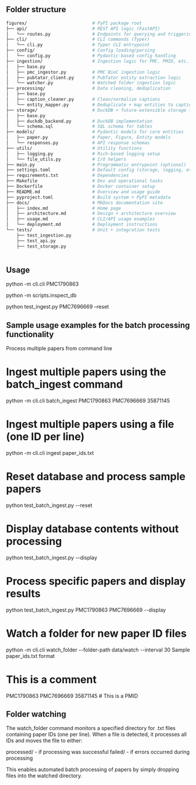 ## Folder structure

```bash
figurex/                         # PyPI package root
├── api/                         # REST API logic (FastAPI)
│   └── routes.py                # Endpoints for querying and triggering ingestion
├── cli/                         # CLI commands (Typer)
│   └── cli.py                   # Typer CLI entrypoint
├── config/                      # Config loading/parsing
│   └── config.py                # Pydantic-based config handling
├── ingestion/                   # Ingestion logic for PMC, PMID, etc.
│   ├── base.py 
│   ├── pmc_ingestor.py          # PMC BioC ingestion logic
│   ├── pubtator_client.py       # PubTator entity extraction logic
│   └── watcher.py               # Watched folder ingestion logic
├── processing/                  # Data cleaning, deduplication
│   ├── base.py
│   ├── caption_cleaner.py       # Clean/normalize captions
│   └── entity_mapper.py         # Deduplicate + map entities to captions
├── storage/                     # DuckDB + future-extensible storage logic
│   ├── base.py
│   ├── duckdb_backend.py        # DuckDB implementation
│   └── schema.sql               # SQL schema for tables
├── models/                      # Pydantic models for core entities
│   ├── paper.py                 # Paper, Figure, Entity models
│   └── responses.py             # API response schemas
├── utils/                       # Utility functions
│   ├── logging.py               # Rich-based logging setup
│   └── file_utils.py            # I/O helpers
├── main.py                      # Programmatic entrypoint (optional)
├── settings.toml                # Default config (storage, logging, etc.)
├── requirements.txt             # Dependencies
├── Makefile                     # Dev and operational tasks
├── Dockerfile                   # Docker container setup
├── README.md                    # Overview and usage guide
├── pyproject.toml               # Build system + PyPI metadata
├── docs/                        # MkDocs documentation site
│   ├── index.md                 # Home page
│   ├── architecture.md          # Design + architecture overview
│   ├── usage.md                 # CLI/API usage examples
│   └── deployment.md            # Deployment instructions
└── tests/                       # Unit + integration tests
    ├── test_ingestion.py
    ├── test_api.py
    ├── test_storage.py
    
```

## Usage 

python -m cli.cli PMC1790863

python -m scripts.inspect_db

python test_ingest.py PMC7696669 –reset

## Sample usage examples for the batch processing functionality
Process multiple papers from command line

# Ingest multiple papers using the batch_ingest command

python -m cli.cli batch_ingest PMC1790863 PMC7696669 35871145

# Ingest multiple papers using a file (one ID per line)
python -m cli.cli ingest paper_ids.txt

# Reset database and process sample papers
python test_batch_ingest.py --reset

# Display database contents without processing
python test_batch_ingest.py --display

# Process specific papers and display results
python test_batch_ingest.py PMC1790863 PMC7696669 --display

# Watch a folder for new paper ID files
python -m cli.cli watch_folder --folder-path data/watch --interval 30
Sample paper_ids.txt format
# This is a comment
PMC1790863
PMC7696669
35871145  # This is a PMID

## Folder watching
The watch_folder command monitors a specified directory for .txt files containing paper IDs (one per line).
When a file is detected, it processes all IDs and moves the file to either:

processed/ - if processing was successful
failed/ - if errors occurred during processing

This enables automated batch processing of papers by simply dropping files into the watched directory.
